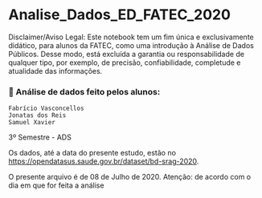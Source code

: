 # Analise_Dados_ED_FATEC_2020

Disclaimer/Aviso Legal: Este notebook tem um fim única e exclusivamente didático, para alunos da FATEC, como uma introdução à Análise de Dados Públicos. Desse modo, está excluída a garantia ou responsabilidade de qualquer tipo, por exemplo, de precisão, confiabilidade, completude e atualidade das informações.



### :triangular_flag_on_post: Análise de dados feito pelos alunos:

```
Fabrício Vasconcellos
Jonatas dos Reis
Samuel Xavier
```

3º Semestre - ADS

Os dados, até a data do presente estudo, estão no https://opendatasus.saude.gov.br/dataset/bd-srag-2020.

O presente arquivo é de 08 de Julho de 2020. Atenção: de acordo com o dia em que for feita a análise

